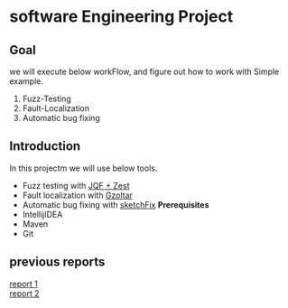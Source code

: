 # software Engineering Project

## Goal
we will execute below workFlow, and figure out how to work with Simple example.
1. Fuzz-Testing
2. Fault-Localization
3. Automatic bug fixing

## Introduction
In this projectm we will use below tools.
- Fuzz testing with [JQF + Zest](https://github.com/rohanpadhye/JQF)
- Fault localization with [Gzoltar](https://gzoltar.com/)
- Automatic bug fixing with [sketchFix](https://github.com/SketchFix/SketchFix)
**Prerequisites**
- IntellijIDEA
- Maven
- Git


## previous reports
[report 1](https://www.notion.so/First-tutorial-Report-92b32785281b41edb2c13eb3e3342d58) </br>
[report 2](https://www.notion.so/GregorianTest-Gzoltar-sketchFix-report-daa831fdf802426b84a70245ba63487a)
